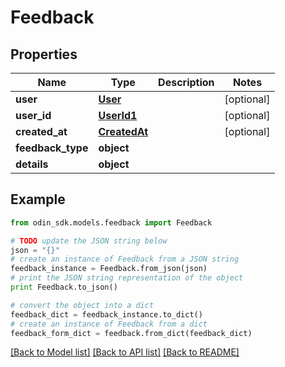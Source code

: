 # Feedback


## Properties

Name | Type | Description | Notes
------------ | ------------- | ------------- | -------------
**user** | [**User**](User.md) |  | [optional] 
**user_id** | [**UserId1**](UserId1.md) |  | [optional] 
**created_at** | [**CreatedAt**](CreatedAt.md) |  | [optional] 
**feedback_type** | **object** |  | 
**details** | **object** |  | 

## Example

```python
from odin_sdk.models.feedback import Feedback

# TODO update the JSON string below
json = "{}"
# create an instance of Feedback from a JSON string
feedback_instance = Feedback.from_json(json)
# print the JSON string representation of the object
print Feedback.to_json()

# convert the object into a dict
feedback_dict = feedback_instance.to_dict()
# create an instance of Feedback from a dict
feedback_form_dict = feedback.from_dict(feedback_dict)
```
[[Back to Model list]](../README.md#documentation-for-models) [[Back to API list]](../README.md#documentation-for-api-endpoints) [[Back to README]](../README.md)


